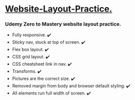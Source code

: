 <h1><ins> Website-Layout-Practice.</ins></h1>

<h3>Udemy Zero to Mastery website layout practice.</h3>

<ul>
  <li>Fully responsive.  ✔️</li>
  <li>Sticky nav, stuck at top of screen. ✔️</li>
  <li>Flex box layout. ✔️</li>
  <li>CSS grid layout. ✔️</li>
  <li>CSS cheatsheet link in nav. ✔️</li>
  <li>Transforms. ✔️ </li>
  <li>Pictures are the correct size. ✔️</li>
  <li>Removed margin from body and browser default styling. ✔️</li>
  <li>All elements run full width of screen. ✔️</li>
</ul>

